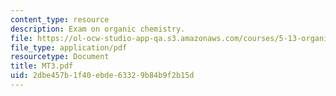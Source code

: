 ```yaml
---
content_type: resource
description: Exam on organic chemistry.
file: https://ol-ocw-studio-app-qa.s3.amazonaws.com/courses/5-13-organic-chemistry-ii-fall-2003/2dbe457b1f40ebde63329b84b9f2b15d_MT3.pdf
file_type: application/pdf
resourcetype: Document
title: MT3.pdf
uid: 2dbe457b-1f40-ebde-6332-9b84b9f2b15d
---
```

